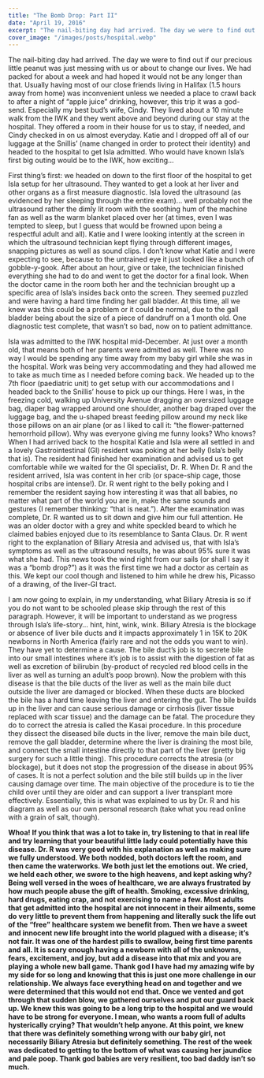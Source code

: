 ```yaml
---
title: "The Bomb Drop: Part II"
date: "April 19, 2016"
excerpt: "The nail-biting day had arrived. The day we were to find out if our precious little peanut was just messing with us or..."
cover_image: "/images/posts/hospital.webp"
---
```


The nail-biting day had arrived. The day we were to find out if our precious little peanut was just messing with us or about to change our lives. We had packed for about a week and had hoped it would not be any longer than that. Usually having most of our close friends living in Halifax (1.5 hours away from home) was inconvenient unless we needed a place to crawl back to after a night of “apple juice” drinking, however, this trip it was a god-send. Especially my best bud’s wife, Cindy. They lived about a 10 minute walk from the IWK and they went above and beyond during our stay at the hospital. They offered a room in their house for us to stay, if needed, and Cindy checked in on us almost everyday. Katie and I dropped off all of our luggage at the Snillis’ (name changed in order to protect their identity) and headed to the hospital to get Isla admitted. Who would have known Isla’s first big outing would be to the IWK, how exciting…

First thing’s first: we headed on down to the first floor of the hospital to get Isla setup for her ultrasound. They wanted to get a look at her liver and other organs as a first measure diagnostic. Isla loved the ultrasound (as evidenced by her sleeping through the entire exam)… well probably not the ultrasound rather the dimly lit room with the soothing hum of the machine fan as well as the warm blanket placed over her (at times, even I was tempted to sleep, but I guess that would be frowned upon being a respectful adult and all). Katie and I were looking intently at the screen in which the ultrasound technician kept flying through different images, snapping pictures as well as sound clips. I don’t know what Katie and I were expecting to see, because to the untrained eye it just looked like a bunch of gobble-y-gook. After about an hour, give or take, the technician finished everything she had to do and went to get the doctor for a final look. When the doctor came in the room both her and the technician brought up a specific area of Isla’s insides back onto the screen. They seemed puzzled and were having a hard time finding her gall bladder. At this time, all we knew was this could be a problem or it could be normal, due to the gall bladder being about the size of a piece of dandruff on a 1 month old. One diagnostic test complete, that wasn’t so bad, now on to patient admittance.

Isla was admitted to the IWK hospital mid-December. At just over a month old, that means both of her parents were admitted as well. There was no way I would be spending any time away from my baby girl while she was in the hospital. Work was being very accommodating and they had allowed me to take as much time as I needed before coming back. We headed up to the 7th floor (paediatric unit) to get setup with our accommodations and I headed back to the Snillis’ house to pick up our things. Here I was, in the freezing cold, walking up University Avenue dragging an oversized luggage bag, diaper bag wrapped around one shoulder, another bag draped over the luggage bag, and the u-shaped breast feeding pillow around my neck like those pillows on an air plane (or as I liked to call it: “the flower-patterned hemorrhoid pillow). Why was everyone giving me funny looks? Who knows? When I had arrived back to the hospital Katie and Isla were all settled in and a lovely Gastrointestinal (GI) resident was poking at her belly (Isla’s belly that is). The resident had finished her examination and advised us to get comfortable while we waited for the GI specialist, Dr. R. When Dr. R and the resident arrived, Isla was content in her crib (or space-ship cage, those hospital cribs are intense!). Dr. R went right to the belly poking and I remember the resident saying how interesting it was that all babies, no matter what part of the world you are in, make the same sounds and gestures (I remember thinking: “that is neat.”). After the examination was complete, Dr. R wanted us to sit down and give him our full attention. He was an older doctor with a grey and white speckled beard to which he claimed babies enjoyed due to its resemblance to Santa Claus. Dr. R went right to the explanation of Biliary Atresia and advised us, that with Isla’s symptoms as well as the ultrasound results, he was about 95% sure it was what she had. This news took the wind right from our sails (or shall I say it was a “bomb drop?”) as it was the first time we had a doctor as certain as this. We kept our cool though and listened to him while he drew his, Picasso of a drawing, of the liver-GI tract.

I am now going to explain, in my understanding, what Biliary Atresia is so if you do not want to be schooled please skip through the rest of this paragraph. However, it will be important to understand as we progress through Isla’s life-story… hint, hint, wink, wink. Biliary Atresia is the blockage or absence of liver bile ducts and it impacts approximately 1 in 15K to 20K newborns in North America (fairly rare and not the odds you want to win). They have yet to determine a cause. The bile duct’s job is to secrete bile into our small intestines where it’s job is to assist with the digestion of fat as well as excretion of bilirubin (by-product of recycled red blood cells in the liver as well as turning an adult’s poop brown). Now the problem with this disease is that the bile ducts of the liver as well as the main bile duct outside the liver are damaged or blocked. When these ducts are blocked the bile has a hard time leaving the liver and entering the gut. The bile builds up in the liver and can cause serious damage or cirrhosis (liver tissue replaced with scar tissue) and the damage can be fatal. The procedure they do to correct the atresia is called the Kasai procedure. In this procedure they dissect the diseased bile ducts in the liver, remove the main bile duct, remove the gall bladder, determine where the liver is draining the most bile, and connect the small intestine directly to that part of the liver (pretty big surgery for such a little thing). This procedure corrects the atresia (or blockage), but it does not stop the progression of the disease in about 95% of cases. It is not a perfect solution and the bile still builds up in the liver causing damage over time. The main objective of the procedure is to tie the child over until they are older and can support a liver transplant more effectively. Essentially, this is what was explained to us by Dr. R and his diagram as well as our own personal research (take what you read online with a grain of salt, though).

**Whoa! If you think that was a lot to take in, try listening to that in real life and try learning that your beautiful little lady could potentially have this disease. Dr. R was very good with his explanation as well as making sure we fully understood. We both nodded, both doctors left the room, and then came the waterworks. We both just let the emotions out. We cried, we held each other, we swore to the high heavens, and kept asking why? Being well versed in the woes of healthcare, we are always frustrated by how much people abuse the gift of health. Smoking, excessive drinking, hard drugs, eating crap, and not exercising to name a few. Most adults that get admitted into the hospital are not innocent in their ailments, some do very little to prevent them from happening and literally suck the life out of the “free” healthcare system we benefit from. Then we have a sweet and innocent new life brought into the world plagued with a disease; it’s not fair. It was one of the hardest pills to swallow, being first time parents and all. It is scary enough having a newborn with all of the unknowns, fears, excitement, and joy, but add a disease into that mix and you are playing a whole new ball game. Thank god I have had my amazing wife by my side for so long and knowing that this is just one more challenge in our relationship. We always face everything head on and together and we were determined that this would not end that. Once we vented and got through that sudden blow, we gathered ourselves and put our guard back up. We knew this was going to be a long trip to the hospital and we would have to be strong for everyone. I mean, who wants a room full of adults hysterically crying? That wouldn’t help anyone. At this point, we knew that there was definitely something wrong with our baby girl, not necessarily Biliary Atresia but definitely something. The rest of the week was dedicated to getting to the bottom of what was causing her jaundice and pale poop. Thank god babies are very resilient, too bad daddy isn’t so much.**

